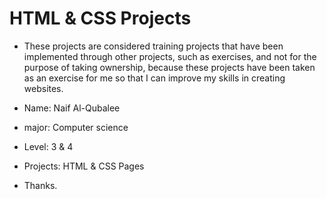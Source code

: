 # HTML & CSS Projects

- These projects are considered training projects that have been implemented through other projects, such as exercises, and not for the     
  purpose of taking ownership, because these projects have been taken as an exercise for me so that I can improve my skills in creating
  websites.

- Name: Naif Al-Qubalee
- major: Computer science
- Level: 3 & 4
- Projects: HTML & CSS Pages
- Thanks.
